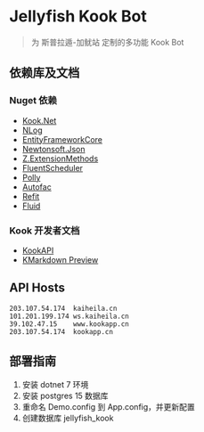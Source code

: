# Jellyfish Kook Bot

> 为 斯普拉遁-加鱿站 定制的多功能 Kook Bot

## 依赖库及文档

### Nuget 依赖

* [Kook.Net](https://kooknet.dev/index.html)
* [NLog](https://nlog-project.org/)
* [EntityFrameworkCore](https://docs.microsoft.com/zh-cn/ef/core/)
* [Newtonsoft.Json](https://www.newtonsoft.com/json)
* [Z.ExtensionMethods](https://csharp-extension.com/)
* [FluentScheduler](https://fluentscheduler.github.io/creating-schedules/)
* [Polly](https://www.thepollyproject.org/)
* [Autofac](https://autofac.org/)
* [Refit](https://reactiveui.github.io/refit)
* [Fluid](https://github.com/sebastienros/fluid)

### Kook 开发者文档

* [KookAPI](https://developer.kookapp.cn/doc/reference)
* [KMarkdown Preview](https://www.kookapp.cn/tools/message-builder.html#/kmarkdown)

## API Hosts

```hosts
203.107.54.174  kaiheila.cn
101.201.199.174 ws.kaiheila.cn
39.102.47.15    www.kookapp.cn
203.107.54.174  kookapp.cn
```

## 部署指南

1. 安装 dotnet 7 环境
2. 安装 postgres 15 数据库
3. 重命名 Demo.config 到 App.config，并更新配置
4. 创建数据库 jellyfish_kook

